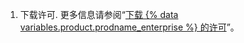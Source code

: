 1. 下载许可. 更多信息请参阅“[下载 {% data variables.product.prodname_enterprise %} 的许可](/billing/managing-your-license-for-github-enterprise/downloading-your-license-for-github-enterprise)”。
